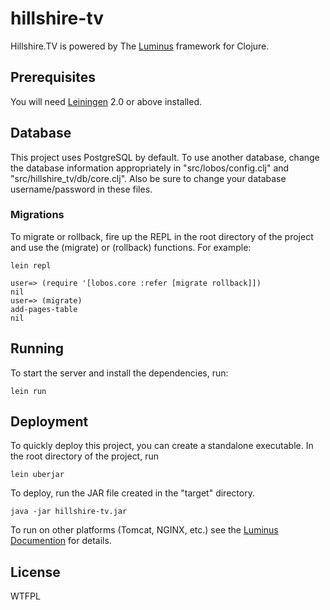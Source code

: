 # hillshire-tv

Hillshire.TV is powered by The [Luminus][1] framework for Clojure.

[1]: http://www.luminusweb.net

## Prerequisites

You will need [Leiningen][2] 2.0 or above installed.

[2]: https://github.com/technomancy/leiningen

## Database

This project uses PostgreSQL by default.  To use another database, change the database information appropriately in "src/lobos/config.clj" and "src/hillshire_tv/db/core.clj".  Also be sure to change your database username/password in these files.

### Migrations

To migrate or rollback, fire up the REPL in the root directory of the project and use the (migrate) or (rollback) functions.  For example:

    lein repl

    user=> (require '[lobos.core :refer [migrate rollback]])
    nil
    user=> (migrate)
    add-pages-table
    nil


## Running

To start the server and install the dependencies, run:

    lein run

## Deployment

To quickly deploy this project, you can create a standalone executable.  In the root directory of the project, run

    lein uberjar

To deploy, run the JAR file created in the "target" directory.

    java -jar hillshire-tv.jar

To run on other platforms (Tomcat, NGINX, etc.) see the [Luminus Documention][3] for details.

[3]: http://www.luminusweb.net/docs/deployment.md

## License

WTFPL
